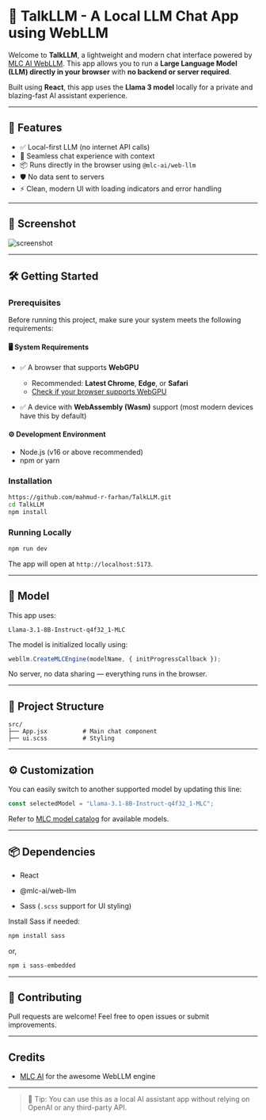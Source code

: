 # 🧠 TalkLLM - A Local LLM Chat App using WebLLM

Welcome to **TalkLLM**, a lightweight and modern chat interface powered by [MLC AI WebLLM](https://mlc.ai/web-llm/). This app allows you to run a **Large Language Model (LLM) directly in your browser** with **no backend or server required**.

Built using **React**, this app uses the **Llama 3 model** locally for a private and blazing-fast AI assistant experience.

---

## 🚀 Features

- ✅ Local-first LLM (no internet API calls)
- 💬 Seamless chat experience with context
- 📦 Runs directly in the browser using `@mlc-ai/web-llm`
- 🛡️ No data sent to servers
- ⚡ Clean, modern UI with loading indicators and error handling

---

## 📸 Screenshot

![screenshot](./screenshot.png)

---

## 🛠️ Getting Started


### Prerequisites

Before running this project, make sure your system meets the following requirements:

#### 🖥️ System Requirements

- ✅ A browser that supports **WebGPU**
  - Recommended: **Latest Chrome**, **Edge**, or **Safari** 
  - [Check if your browser supports WebGPU](https://webgpu.report/)

- ✅ A device with **WebAssembly (Wasm)** support (most modern devices have this by default)

#### ⚙️ Development Environment

- Node.js (v16 or above recommended)
- npm or yarn


### Installation

```bash
https://github.com/mahmud-r-farhan/TalkLLM.git
cd TalkLLM
npm install

```

### Running Locally

```bash
npm run dev

```

The app will open at `http://localhost:5173`.

----------

## 🧠 Model

This app uses:

```
Llama-3.1-8B-Instruct-q4f32_1-MLC

```

The model is initialized locally using:

```js
webllm.CreateMLCEngine(modelName, { initProgressCallback });

```

No server, no data sharing — everything runs in the browser.

----------

## 🧾 Project Structure

```
src/
├── App.jsx          # Main chat component
├── ui.scss          # Styling
```

----------

## ⚙️ Customization

You can easily switch to another supported model by updating this line:

```js
const selectedModel = "Llama-3.1-8B-Instruct-q4f32_1-MLC";

```

Refer to [MLC model catalog](https://mlc.ai/web-llm/docs/#model-catalog) for available models.

----------

## 📦 Dependencies

-   React
    
-   @mlc-ai/web-llm
    
-   Sass (`.scss` support for UI styling)
    

Install Sass if needed:

```bash
npm install sass

```
or,

```bash
npm i sass-embedded

```

----------

## 🤝 Contributing

Pull requests are welcome! Feel free to open issues or submit improvements.

----------

## Credits

-   [MLC AI](https://mlc.ai/web-llm/) for the awesome WebLLM engine

----------

> 🧪 Tip: You can use this as a local AI assistant app without relying on OpenAI or any third-party API.
